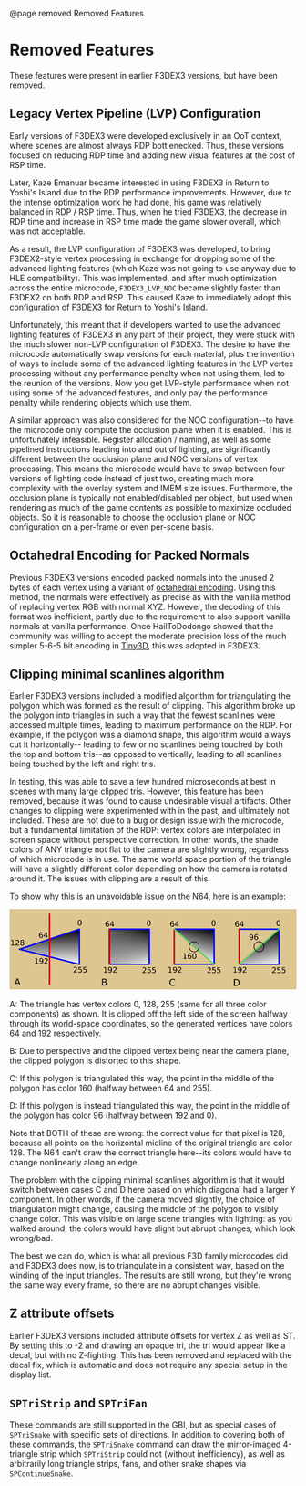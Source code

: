 @page removed Removed Features

# Removed Features

These features were present in earlier F3DEX3 versions, but have been removed.

## Legacy Vertex Pipeline (LVP) Configuration

Early versions of F3DEX3 were developed exclusively in an OoT context, where
scenes are almost always RDP bottlenecked. Thus, these versions focused on
reducing RDP time and adding new visual features at the cost of RSP time.

Later, Kaze Emanuar became interested in using F3DEX3 in Return to Yoshi's
Island due to the RDP performance improvements. However, due to the intense
optimization work he had done, his game was relatively balanced in RDP / RSP
time. Thus, when he tried F3DEX3, the decrease in RDP time and increase in RSP
time made the game slower overall, which was not acceptable.

As a result, the LVP configuration of F3DEX3 was developed, to bring
F3DEX2-style vertex processing in exchange for dropping some of the advanced
lighting features (which Kaze was not going to use anyway due to HLE
compatibility). This was implemented, and after much optimization across the
entire microcode, `F3DEX3_LVP_NOC` became slightly faster than F3DEX2 on both
RDP and RSP. This caused Kaze to immediately adopt this configuration of F3DEX3
for Return to Yoshi's Island.

Unfortunately, this meant that if developers wanted to use the advanced lighting
features of F3DEX3 in any part of their project, they were stuck with the much
slower non-LVP configuration of F3DEX3. The desire to have the microcode
automatically swap versions for each material, plus the invention of ways to
include some of the advanced lighting features in the LVP vertex processing
without any performance penalty when not using them, led to the reunion of the
versions. Now you get LVP-style performance when not using some of the advanced
features, and only pay the performance penalty while rendering objects which
use them.

A similar approach was also considered for the NOC configuration--to have the
microcode only compute the occlusion plane when it is enabled. This is
unfortunately infeasible. Register allocation / naming, as well as some
pipelined instructions leading into and out of lighting, are significantly
different between the occlusion plane and NOC versions of vertex processing.
This means the microcode would have to swap between four versions of lighting
code instead of just two, creating much more complexity with the overlay system
and IMEM size issues. Furthermore, the occlusion plane is typically not
enabled/disabled per object, but used when rendering as much of the game
contents as possible to maximize occluded objects. So it is reasonable to choose
the occlusion plane or NOC configuration on a per-frame or even per-scene basis.

## Octahedral Encoding for Packed Normals

Previous F3DEX3 versions encoded packed normals into the unused 2 bytes of each
vertex using a variant of [octahedral encoding](https://knarkowicz.wordpress.com/2014/04/16/octahedron-normal-vector-encoding/).
Using this method, the normals were effectively as precise as with the vanilla
method of replacing vertex RGB with normal XYZ. However, the decoding of this
format was inefficient, partly due to the requirement to also support vanilla
normals at vanilla performance. Once HailToDodongo showed that the community was
willing to accept the moderate precision loss of the much simpler 5-6-5 bit
encoding in [Tiny3D](https://github.com/HailToDodongo/tiny3d), this was adopted
in F3DEX3.

## Clipping minimal scanlines algorithm

Earlier F3DEX3 versions included a modified algorithm for triangulating the
polygon which was formed as the result of clipping. This algorithm broke up the
polygon into triangles in such a way that the fewest scanlines were accessed
multiple times, leading to maximum performance on the RDP. For example, if the
polygon was a diamond shape, this algorithm would always cut it horizontally--
leading to few or no scanlines being touched by both the top and bottom tris--as
opposed to vertically, leading to all scanlines being touched by the left and
right tris.

In testing, this was able to save a few hundred microseconds at best in scenes
with many large clipped tris. However, this feature has been removed, because it
was found to cause undesirable visual artifacts. Other changes to clipping were
experimented with in the past, and ultimately not included. These are not due to
a bug or design issue with the microcode, but a fundamental limitation of the
RDP: vertex colors are interpolated in screen space without perspective
correction. In other words, the shade colors of ANY triangle not flat to the
camera are slightly wrong, regardless of which microcode is in use. The same
world space portion of the triangle will have a slightly different color
depending on how the camera is rotated around it. The issues with clipping are a
result of this.

To show why this is an unavoidable issue on the N64, here is an example:

![Color interpolation example](colorinterp.png)

A: The triangle has vertex colors 0, 128, 255 (same for all three color
components) as shown. It is clipped off the left side of the screen halfway
through its world-space coordinates, so the generated vertices have colors 64
and 192 respectively.

B: Due to perspective and the clipped vertex being near the camera plane, the
clipped polygon is distorted to this shape.

C: If this polygon is triangulated this way, the point in the middle of the
polygon has color 160 (halfway between 64 and 255).

D: If this polygon is instead triangulated this way, the point in the middle of
the polygon has color 96 (halfway between 192 and 0).

Note that BOTH of these are wrong: the correct value for that pixel is 128,
because all points on the horizontal midline of the original triangle are
color 128. The N64 can't draw the correct triangle here--its colors would have
to change nonlinearly along an edge.

The problem with the clipping minimal scanlines algorithm is that it would
switch between cases C and D here based on which diagonal had a larger Y
component. In other words, if the camera moved slightly, the choice of
triangulation might change, causing the middle of the polygon to visibly change
color. This was visible on large scene triangles with lighting: as you walked
around, the colors would have slight but abrupt changes, which look wrong/bad.

The best we can do, which is what all previous F3D family microcodes did and
F3DEX3 does now, is to triangulate in a consistent way, based on the winding
of the input triangles. The results are still wrong, but they're wrong the same
way every frame, so there are no abrupt changes visible.

## Z attribute offsets

Earlier F3DEX3 versions included attribute offsets for vertex Z as well as ST.
By setting this to -2 and drawing an opaque tri, the tri would appear like a
decal, but with no Z-fighting. This has been removed and replaced with the decal
fix, which is automatic and does not require any special setup in the display
list.

## `SPTriStrip` and `SPTriFan`

These commands are still supported in the GBI, but as special cases of
`SPTriSnake` with specific sets of directions. In addition to covering both of
these commands, the `SPTriSnake` command can draw the mirror-imaged 4-triangle
strip which `SPTriStrip` could not (without inefficiency), as well as
arbitrarily long triangle strips, fans, and other snake shapes via
`SPContinueSnake`.
